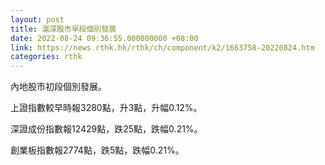 ```yaml
---
layout: post
title: 滬深股市早段個別發展
date: 2022-08-24 09:36:55.000000000 +08:00
link: https://news.rthk.hk/rthk/ch/component/k2/1663758-20220824.htm
categories: rthk
---
```


內地股市初段個別發展。

上證指數較早時報3280點，升3點，升幅0.12%。

深證成份指數報12429點，跌25點，跌幅0.21%。

創業板指數報2774點，跌5點，跌幅0.21%。
